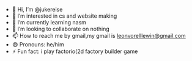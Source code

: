 - 👋 Hi, I’m @jukereise
- 👀 I’m interested in cs and website making
- 🌱 I’m currently learning nasm
- 💞️ I’m looking to collaborate on nothing
- 📫 How to reach me by gmail,my gmail is leonvorelllewin@gmail.com
- 😄 Pronouns: he/him
- ⚡ Fun fact: i play factorio(2d factory builder game

<!---
jukereise/jukereise is a ✨ special ✨ repository because its `README.md` (this file) appears on your GitHub profile.
You can click the Preview link to take a look at your changes.
--->
